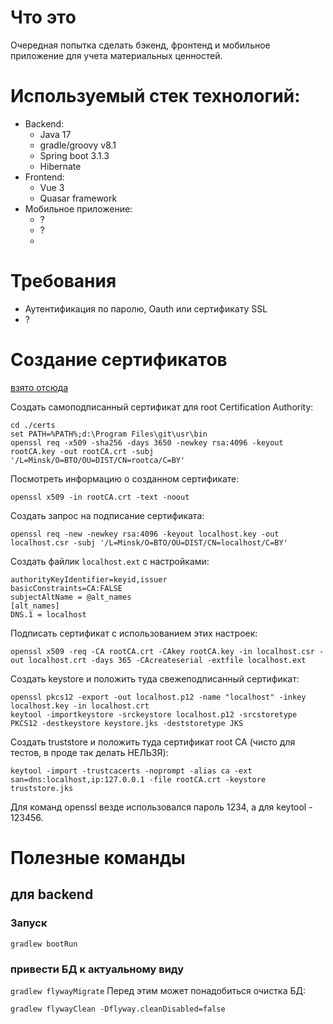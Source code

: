 # Что это
Очередная попытка сделать бэкенд, фронтенд и мобильное приложение для учета материальных ценностей.
# Используемый стек технологий:
  - Backend:
    - Java 17
    - gradle/groovy v8.1
    - Spring boot 3.1.3
    - Hibernate
  - Frontend:
    - Vue 3
    - Quasar framework
  - Мобильное приложение:
    - ?
    - ?
    - 

# Требования
  - Аутентификация по паролю, Oauth или сертификату SSL
  - ?

# Создание сертификатов
[взято отсюда](https://www.baeldung.com/x-509-authentication-in-spring-security)

Создать самоподписанный сертификат для root Certification Authority:
```
cd ./certs
set PATH=%PATH%;d:\Program Files\git\usr\bin
openssl req -x509 -sha256 -days 3650 -newkey rsa:4096 -keyout rootCA.key -out rootCA.crt -subj '/L=Minsk/O=BTO/OU=DIST/CN=rootca/C=BY'

```
Посмотреть информацию о созданном сертификате:
```
openssl x509 -in rootCA.crt -text -noout
```

Создать запрос на подписание сертификата:
```
openssl req -new -newkey rsa:4096 -keyout localhost.key -out localhost.csr -subj '/L=Minsk/O=BTO/OU=DIST/CN=localhost/C=BY'
```

Создать файлик `localhost.ext` с настройками:
```
authorityKeyIdentifier=keyid,issuer
basicConstraints=CA:FALSE
subjectAltName = @alt_names
[alt_names]
DNS.1 = localhost
```

Подписать сертификат с использованием этих настроек:
```
openssl x509 -req -CA rootCA.crt -CAkey rootCA.key -in localhost.csr -out localhost.crt -days 365 -CAcreateserial -extfile localhost.ext
```

Создать keystore и положить туда свежеподписанный сертификат:
```
openssl pkcs12 -export -out localhost.p12 -name "localhost" -inkey localhost.key -in localhost.crt
keytool -importkeystore -srckeystore localhost.p12 -srcstoretype PKCS12 -destkeystore keystore.jks -deststoretype JKS
```

Создать truststore и положить туда сертификат root CA (чисто для тестов, в проде так делать НЕЛЬЗЯ):
```
keytool -import -trustcacerts -noprompt -alias ca -ext san=dns:localhost,ip:127.0.0.1 -file rootCA.crt -keystore truststore.jks
```

Для команд openssl везде использовался пароль 1234, а для keytool - 123456.

# Полезные команды
## для backend
### Запуск
```
gradlew bootRun
```
### привести БД к актуальному виду
`gradlew flywayMigrate`
Перед этим может понадобиться очистка БД:
```
gradlew flywayClean -Dflyway.cleanDisabled=false
```